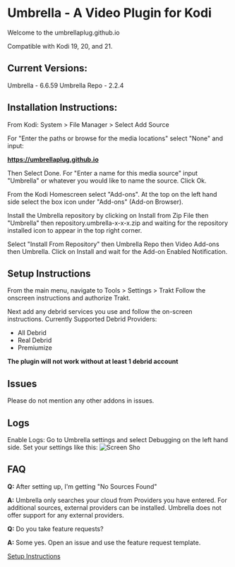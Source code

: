 # Umbrella - A Video Plugin for Kodi

Welcome to the umbrellaplug.github.io

Compatible with Kodi 19, 20, and 21.

## Current Versions:
Umbrella - 6.6.59
Umbrella Repo - 2.2.4

## Installation Instructions:
From Kodi:
System > File Manager > Select Add Source

For "Enter the paths or browse for the media locations" select "None" and input:

**https://umbrellaplug.github.io**

Then Select Done. For "Enter a name for this media source" input "Umbrella" or whatever you would like to name the source.
Click Ok.

From the Kodi Homescreen select "Add-ons".
At the top on the left hand side select the box icon under "Add-ons" (Add-on Browser).

Install the Umbrella repository by clicking on Install from Zip File then "Umbrella" then repository.umbrella-x-x-x.zip and waiting for the repository installed icon to appear in the top right corner.

Select "Install From Repository" then Umbrella Repo then Video Add-ons then Umbrella. Click on Install and wait for the Add-on Enabled Notification.

## Setup Instructions

From the main menu, navigate to Tools > Settings > Trakt
Follow the onscreen instructions and authorize Trakt.

Next add any debrid services you use and follow the on-screen instructions.
Currently Supported Debrid Providers:
- All Debrid
- Real Debrid
- Premiumize

**The plugin will not work without at least 1 debrid account**

## Issues
Please do not mention any other addons in issues.

## Logs
Enable Logs: Go to Umbrella settings and select Debugging on the left hand side.
Set your settings like this:
![Screen Sho](https://user-images.githubusercontent.com/107957815/177895894-eb3f68cb-cd83-4d05-b033-6588579f2ce5.png)

## FAQ

**Q:** After setting up, I'm getting "No Sources Found"

**A:** Umbrella only searches your cloud from Providers you have entered. For additional sources, external providers can be installed. Umbrella does not offer support for any external providers.


**Q:** Do you take feature requests?

**A:** Some yes. Open an issue and use the feature request template.


[Setup Instructions](https://github.com/umbrellaplug/umbrellaplug.github.io/wiki#setup-instructions)
